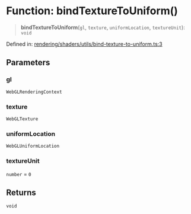 # Function: bindTextureToUniform()

> **bindTextureToUniform**(`gl`, `texture`, `uniformLocation`, `textureUnit`): `void`

Defined in: [rendering/shaders/utils/bind-texture-to-uniform.ts:3](https://github.com/Forge-Game-Engine/Forge/blob/80c88dbc1226e2ea185d187b85121eb9c3da7ead/src/rendering/shaders/utils/bind-texture-to-uniform.ts#L3)

## Parameters

### gl

`WebGLRenderingContext`

### texture

`WebGLTexture`

### uniformLocation

`WebGLUniformLocation`

### textureUnit

`number` = `0`

## Returns

`void`
